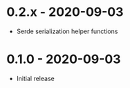 
# 0.2.x - 2020-09-03

* Serde serialization helper functions

# 0.1.0 - 2020-09-03

* Initial release
